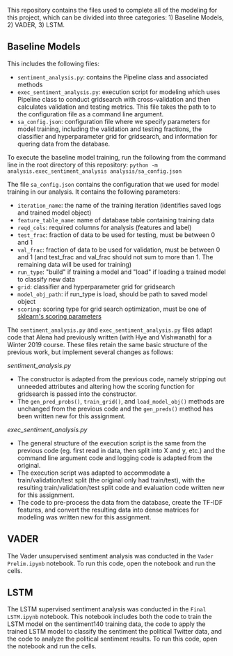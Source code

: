 This repository contains the files used to complete all of the modeling for this project, which can be divided into three categories: 1) Baseline Models, 2) VADER, 3) LSTM.

## Baseline Models ##

This includes the following files:
- `sentiment_analysis.py`: contains the Pipeline class and associated methods
- `exec_sentiment_analysis.py`: execution script for modeling which uses Pipeline class to conduct gridsearch with cross-validation and then calculates validation and testing metrics. This file takes the path to to the configuration file as a command line argument.
- `sa_config.json`: configuration file where we specify parameters for model training, including the validation and testing fractions, the classifier and hyperparameter grid for gridsearch, and information for quering data from the database.

To execute the baseline model training, run the following from the command line in the root directory of this repository:
`python -m analysis.exec_sentiment_analysis analysis/sa_config.json`

The file `sa_config.json` contains the configuration that we used for model training in our analysis. It contains the following parameters:
- `iteration_name`: the name of the training iteration (identifies saved logs and trained model object)
- `feature_table_name`: name of database table containing training data
- `reqd_cols`: required columns for analysis (features and label)
- `test_frac`: fraction of data to be used for testing, must be between 0 and 1
- `val_frac`: fraction of data to be used for validation, must be between 0 and 1 (and test_frac and val_frac should not sum to more than 1. The remaining data will be used for training)
- `run_type`: "build" if training a model and "load" if loading a trained model to classify new data
- `grid`: classifier and hyperparameter grid for gridsearch
- `model_obj_path`: if run_type is load, should be path to saved model object
- `scoring`: scoring type for grid search optimization, must be one of [sklearn's scoring parameters](https://scikit-learn.org/stable/modules/model_evaluation.html#scoring-parameter)

The `sentiment_analysis.py` and `exec_sentiment_analysis.py` files adapt code that Alena had previously written (with Hye and Vishwanath) for a Winter 2019 course. These files retain the same basic structure of the previous work, but implement several changes as follows:

*sentiment_analysis.py*
- The constructor is adapted from the previous code, namely stripping out unneeded attributes and altering how the scoring function for gridsearch is passed into the constructor.
- The `gen_pred_probs()`, `train_grid()`, and `load_model_obj()` methods are unchanged from the previous code and the `gen_preds()` method has been written new for this assignment.

*exec_sentiment_analysis.py*
- The general structure of the execution script is the same from the previous code (eg. first read in data, then split into X and y, etc.) and the command line argument code and logging code is adapted from the original. 
- The execution script was adapted to accommodate a train/validation/test split (the original only had train/test), with the resulting train/validation/test split code and evaluation code written new for this assignment.
- The code to pre-process the data from the database, create the TF-IDF features, and convert the resulting data into dense matrices for modeling was written new for this assignment. 

## VADER ##

The Vader unsupervised sentiment analysis was conducted in the `Vader Prelim.ipynb` notebook. To run this code, open the notebook and run the cells.

## LSTM ##

The LSTM supervised sentiment analysis was conducted in the `Final LSTM.ipynb` notebook. This notebook includes both the code to train the LSTM model on the sentiment140 training data, the code to apply the trained LSTM model to classify the sentiment the political Twitter data, and the code to analyze the political sentiment results. To run this code, open the notebook and run the cells.
